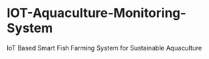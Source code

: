 # IOT-Aquaculture-Monitoring-System
IoT Based Smart Fish Farming System for Sustainable  Aquaculture
